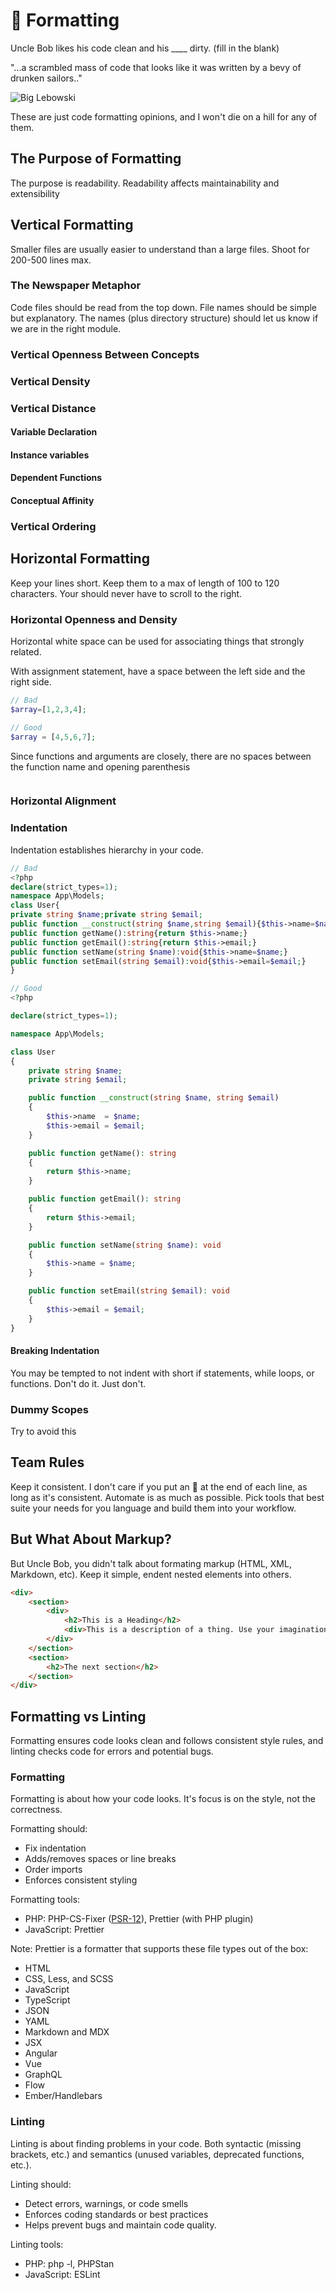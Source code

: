 # 🎨 Formatting

Uncle Bob likes his code clean and his ____ dirty. (fill in the blank)

"...a scrambled mass of code that looks like it was written by a bevy of drunken sailors.."

![Big Lebowski](../images/big-lebowski-opinion.jpg)

These are just code formatting opinions, and I won't die on a hill for any of them.

## The Purpose of Formatting

The purpose is readability. Readability affects maintainability and extensibility

## Vertical Formatting

Smaller files are usually easier to understand than a large files. Shoot for 200-500 lines max.

### The Newspaper Metaphor

Code files should be read from the top down. 
File names should be simple but explanatory.
The names (plus directory structure) should let us know if we are in the right module.

### Vertical Openness Between Concepts



### Vertical Density

### Vertical Distance

#### Variable Declaration

#### Instance variables

#### Dependent Functions

#### Conceptual Affinity

### Vertical Ordering

## Horizontal Formatting

Keep your lines short. Keep them to a max of length of 100 to 120 characters. Your should never have to scroll to the right.

### Horizontal Openness and Density

Horizontal white space can be used for associating things that strongly related.

With assignment statement, have a space between the left side and the right side.

```php
// Bad
$array=[1,2,3,4];

// Good
$array = [4,5,6,7];
```

Since functions and arguments are closely, there are no spaces between the function name and opening parenthesis

```php
```

### Horizontal Alignment

### Indentation

Indentation establishes hierarchy in your code.

```php
// Bad
<?php
declare(strict_types=1);
namespace App\Models;
class User{
private string $name;private string $email;
public function __construct(string $name,string $email){$this->name=$name;$this->email=$email;}
public function getName():string{return $this->name;}
public function getEmail():string{return $this->email;}
public function setName(string $name):void{$this->name=$name;}
public function setEmail(string $email):void{$this->email=$email;}
}
```

```php
// Good
<?php

declare(strict_types=1);

namespace App\Models;

class User
{
    private string $name;
    private string $email;

    public function __construct(string $name, string $email)
    {
        $this->name  = $name;
        $this->email = $email;
    }

    public function getName(): string
    {
        return $this->name;
    }

    public function getEmail(): string
    {
        return $this->email;
    }

    public function setName(string $name): void
    {
        $this->name = $name;
    }

    public function setEmail(string $email): void
    {
        $this->email = $email;
    }
}
```

#### Breaking Indentation

You may be tempted to not indent with short if statements, while loops, or functions. Don't do it. Just don't.

### Dummy Scopes

Try to avoid this

## Team Rules

Keep it consistent. I don't care if you put an 🍆 at the end of each line, as long as it's consistent.
Automate is as much as possible. Pick tools that best suite your needs for you language and build them into your workflow.

## But What About Markup?

But Uncle Bob, you didn't talk about formating markup (HTML, XML, Markdown, etc). Keep it simple, endent nested elements into others.

```html
<div>
    <section>
        <div>
            <h2>This is a Heading</h2>
            <div>This is a description of a thing. Use your imagination</div>
        </div>
    </section>
    <section>
        <h2>The next section</h2>  
    </section>
</div>
```

## Formatting vs Linting

Formatting ensures code looks clean and follows consistent style rules, and linting checks code for errors and potential bugs.

### Formatting

Formatting is about how your code looks. It's focus is on the style, not the correctness.

Formatting should:

- Fix indentation
- Adds/removes spaces or line breaks
- Order imports
- Enforces consistent styling

Formatting tools:

- PHP: PHP-CS-Fixer ([PSR-12](https://www.php-fig.org/psr/psr-12/)), Prettier (with PHP plugin)
- JavaScript: Prettier

Note: Prettier is a formatter that supports these file types out of the box:

- HTML
- CSS, Less, and SCSS
- JavaScript
- TypeScript
- JSON
- YAML
- Markdown and MDX
- JSX
- Angular
- Vue
- GraphQL
- Flow
- Ember/Handlebars


### Linting

Linting is about finding problems in your code. Both syntactic (missing brackets, etc.) and semantics (unused variables, deprecated functions, etc.).

Linting should:

- Detect errors, warnings, or code smells
- Enforces coding standards or best practices
- Helps prevent bugs and maintain code quality.

Linting tools:

- PHP: php -l, PHPStan
- JavaScript: ESLint

